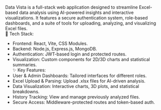 Data Vista is a full-stack web application designed to streamline Excel-based data analysis using AI-powered insights and interactive visualizations. It features a secure authentication system, role-based dashboards, and a suite of tools for uploading, analyzing, and visualizing Excel files.<br>
🔧 Tech Stack:<br>
- Frontend: React, Vite, CSS Modules.
- Backend: Node.js, Express.js, MongoDB.
- Authentication: JWT-based login and protected routes.
- Visualization: Custom components for 2D/3D charts and statistical summaries.<br>
✨ Key Features:<br>
- User & Admin Dashboards: Tailored interfaces for different roles.
- Excel Upload & Parsing: Upload .xlsx files for AI-driven analysis.
- Data Visualization: Interactive charts, 3D plots, and statistical breakdowns.
- History Tracking: View and manage previously analyzed files.
- Secure Access: Middleware-protected routes and token-based auth.
